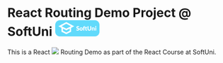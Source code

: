 # React Routing Demo Project @ SoftUni <img src="/ReactJS-February-2025/04-Workshop-Components/SoftUni.png" width="100">

This is a React <img src="https://upload.wikimedia.org/wikipedia/commons/a/a7/React-icon.svg" width="30"> Routing Demo as part of the React Course at SoftUni.
